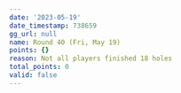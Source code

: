 ```yaml
---
date: '2023-05-19'
date_timestamp: 738659
gg_url: null
name: Round 40 (Fri, May 19)
points: {}
reason: Not all players finished 18 holes
total_points: 0
valid: false
---
```

